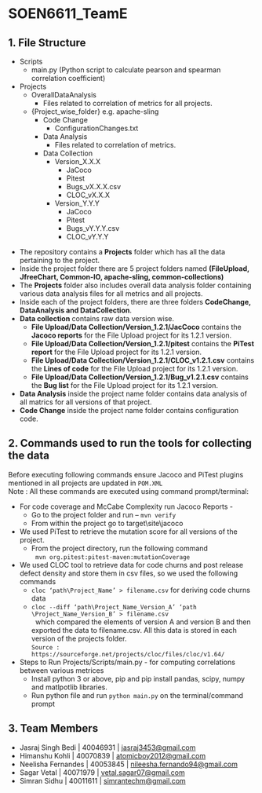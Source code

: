 # SOEN6611_TeamE


## 1. File Structure

+ Scripts
    - main.py (Python script to calculate pearson and spearman correlation coefficient)
+ Projects
    - OverallDataAnalysis
        - Files related to correlation of metrics for all projects.
    - {Project_wise_folder} e.g. apache-sling
        + Code Change
            - ConfigurationChanges.txt
        + Data Analysis
            - Files related to correlation of metrics.
        + Data Collection
            - Version_X.X.X
                + JaCoco
                + Pitest
                + Bugs_vX.X.X.csv
                + CLOC_vX.X.X
            - Version_Y.Y.Y
                + JaCoco
                + Pitest
                + Bugs_vY.Y.Y.csv
                + CLOC_vY.Y.Y


- The repository contains a **Projects** folder which has all the data pertaining to the project.
- Inside the project folder there are 5 project folders named **(FileUpload, JfreeChart, Common-IO, apache-sling, common-collections)**
- The **Projects** folder also includes overall data analysis folder containing various data analysis files for all metrics and all projects.
- Inside each of the project folders, there are three folders **CodeChange, DataAnalysis and DataCollection**.
- **Data collection** contains raw data version wise. 
    + **File Upload/Data Collection/Version_1.2.1/JacCoco** contains the **Jacoco reports** for the File Upload project for its 1.2.1 version.
    + **File Upload/Data Collection/Version_1.2.1/pitest** contains the **PiTest report** for the File Upload project for its 1.2.1 version.
    + **File Upload/Data Collection/Version_1.2.1/CLOC_v1.2.1.csv** contains the **Lines of code** for the File Upload project for its 1.2.1 version.
    + **File Upload/Data Collection/Version_1.2.1/Bug_v1.2.1.csv** contains the **Bug list** for the File Upload project for its 1.2.1 version.
- **Data Analysis** inside the project name folder contains data analysis of all matrics for all versions of that project.
- **Code Change** inside the project name folder contains configuration code.


## 2. Commands used to run the tools for collecting the data
Before executing following commands ensure Jacoco and PiTest plugins mentioned in all projects are updated in `POM.XML` <br />
Note : All these commands are executed using command prompt/terminal: 
+ For code coverage and McCabe Complexity run Jacoco Reports - 
    - Go to the project folder and run – `mvn verify`
    - From within the project go to target\site\jacoco
+ We used PiTest to retrieve the mutation score for all versions of the project.
    - From the project directory, run the following command <br />
       &nbsp; `mvn org.pitest:pitest-maven:mutationCoverage`
+ We used CLOC tool to retrieve data for code churns and post release defect density and store them in csv files, so we used the following commands 
    - `cloc ‘path\Project_Name’ > filename.csv`  for deriving code churns data
    - `cloc --diff ‘path\Project_Name_Version_A’ ‘path \Project_Name_Version_B’ > filename.csv`  <br />
     &nbsp; which compared the elements of version A and version B and then exported the data to filename.csv. All this data is stored    in each version of the projects folder. <br />
`Source : https://sourceforge.net/projects/cloc/files/cloc/v1.64/`
+ Steps to Run Projects/Scripts/main.py - for computing correlations between various metrices 
    - Install python 3 or above, pip and pip install pandas, scipy, numpy and matlpotlib libraries.
    - Run python file and run `python main.py` on the terminal/command prompt

## 3. Team Members

- Jasraj Singh Bedi | 40046931 | jasraj3453@gmail.com
- Himanshu Kohli | 40070839 | atomicboy2012@gmail.com
- Neelisha Fernandes | 40053845 | nileesha.fernando94@gmail.com
- Sagar Vetal | 40071979 | vetal.sagar07@gmail.com
- Simran Sidhu | 40011611 | simrantechm@gmail.com
 

